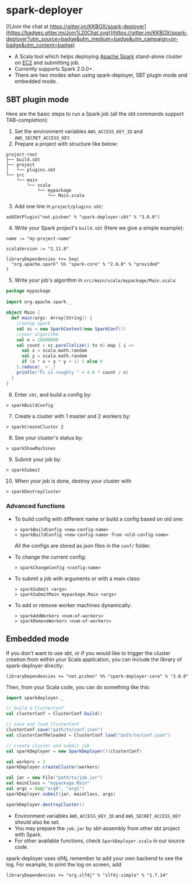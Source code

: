 # spark-deployer

[![Join the chat at https://gitter.im/KKBOX/spark-deployer](https://badges.gitter.im/Join%20Chat.svg)](https://gitter.im/KKBOX/spark-deployer?utm_source=badge&utm_medium=badge&utm_campaign=pr-badge&utm_content=badge)
* A Scala tool which helps deploying [Apache Spark](http://spark.apache.org/) stand-alone cluster on [EC2](http://aws.amazon.com/ec2/) and submitting job.
* Currently supports Spark 2.0.0+.
* There are two modes when using spark-deployer, SBT plugin mode and embedded mode.

## SBT plugin mode

Here are the basic steps to run a Spark job (all the sbt commands support TAB-completion):

1. Set the environment variables `AWS_ACCESS_KEY_ID` and `AWS_SECRET_ACCESS_KEY`.
2. Prepare a project with structure like below:

  ```
  project-root
  ├── build.sbt
  ├── project
  │   └── plugins.sbt
  └── src
      └── main
          └── scala
              └── mypackage
                  └── Main.scala
  ```

3. Add one line in `project/plugins.sbt`:

  ```
  addSbtPlugin("net.pishen" % "spark-deployer-sbt" % "3.0.0")
  ```

4. Write your Spark project's `build.sbt` (Here we give a simple example):

  ```
  name := "my-project-name"
   
  scalaVersion := "2.11.8"
   
  libraryDependencies ++= Seq(
    "org.apache.spark" %% "spark-core" % "2.0.0" % "provided"
  )
  ```

5. Write your job's algorithm in `src/main/scala/mypackage/Main.scala`:

  ```scala
  package mypackage
   
  import org.apache.spark._
   
  object Main {
    def main(args: Array[String]) {
      //setup spark
      val sc = new SparkContext(new SparkConf())
      //your algorithm
      val n = 10000000
      val count = sc.parallelize(1 to n).map { i =>
        val x = scala.math.random
        val y = scala.math.random
        if (x * x + y * y < 1) 1 else 0
      }.reduce(_ + _)
      println("Pi is roughly " + 4.0 * count / n)
    }
  }
  ```

6. Enter `sbt`, and build a config by:

  ```
  > sparkBuildConfig
  ```

7. Create a cluster with 1 master and 2 workers by:

  ```
  > sparkCreateCluster 2
  ```

8. See your cluster's status by:

  ```
  > sparkShowMachines
  ```

9. Submit your job by:

  ```
  > sparkSubmit
  ```

10. When your job is done, destroy your cluster with

  ```
  > sparkDestroyCluster
  ```

### Advanced functions
* To build config with different name or build a config based on old one:

  ```
  > sparkBuildConfig <new-config-name>
  > sparkBuildConfig <new-config-name> from <old-config-name>
  ```

  All the configs are stored as json files in the `conf/` folder.

* To change the current config:

  ```
  > sparkChangeConfig <config-name>
  ```

* To submit a job with arguments or with a main class:

  ```
  > sparkSubmit <args>
  > sparkSubmitMain mypackage.Main <args>
  ```

* To add or remove worker machines dynamically:

  ```
  > sparkAddWorkers <num-of-workers>
  > sparkRemoveWorkers <num-of-workers>
  ```

## Embedded mode
If you don't want to use sbt, or if you would like to trigger the cluster creation from within your Scala application, you can include the library of spark-deployer directly:
```
libraryDependencies += "net.pishen" %% "spark-deployer-core" % "3.0.0"
```
Then, from your Scala code, you can do something like this:
```scala
import sparkdeployer._

// build a ClusterConf
val clusterConf = ClusterConf.build()

// save and load ClusterConf
clusterConf.save("path/to/conf.json")
val clusterConfReloaded = ClusterConf.load("path/to/conf.json")

// create cluster and submit job
val sparkDeployer = new SparkDeployer()(clusterConf)

val workers = 2
sparkDeployer.createCluster(workers)

val jar = new File("path/to/job.jar")
val mainClass = "mypackage.Main"
val args = Seq("arg0", "arg1")
sparkDeployer.submit(jar, mainClass, args)

sparkDeployer.destroyCluster()
```

* Environment variables `AWS_ACCESS_KEY_ID` and `AWS_SECRET_ACCESS_KEY` should also be set.
* You may prepare the `job.jar` by sbt-assembly from other sbt project with Spark.
* For other available functions, check `SparkDeployer.scala` in our source code.

spark-deployer uses slf4j, remember to add your own backend to see the log. For example, to print the log on screen, add
```
libraryDependencies += "org.slf4j" % "slf4j-simple" % "1.7.14"
```
